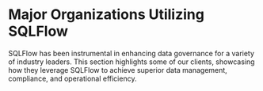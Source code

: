 # Major Organizations Utilizing SQLFlow

SQLFlow has been instrumental in enhancing data governance for a variety of industry leaders. This section highlights some of our clients, showcasing how they leverage SQLFlow to achieve superior data management, compliance, and operational efficiency.


